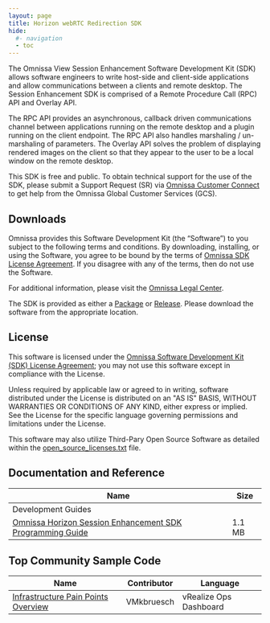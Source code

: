 ```yaml
---
layout: page
title: Horizon webRTC Redirection SDK
hide:
  #- navigation
  - toc
---
```


The Omnissa View Session Enhancement Software Development Kit (SDK) allows software engineers to write host-side and client-side applications and allow communications between a clients and remote desktop. The Session Enhancement SDK is comprised of a Remote Procedure Call (RPC) API and Overlay API.

The RPC API provides an asynchronous, callback driven communications channel between applications running on the remote desktop and a plugin running on the client endpoint. The RPC API also handles marshaling / un-marshaling of parameters. The Overlay API solves the problem of displaying rendered images on the client so that they appear to the user to be a local window on the remote desktop.

This SDK is free and public. To obtain technical support for the use of the SDK, please submit a Support Request (SR) via [Omnissa Customer Connect](https://customerconnect.omnissa.com/home) to get help from the Omnissa Global Customer Services (GCS).

## Downloads

Omnissa provides this Software Development Kit (the “Software”) to you subject to the following terms and conditions. By downloading, installing, or using the Software, you agree to be bound by the terms of [Omnissa SDK License Agreement](https://static.omnissa.com/sites/default/files/omnissa-sdk-agreement.pdf). If you disagree with any of the terms, then do not use the Software.

For additional information, please visit the [Omnissa Legal Center](https://www.omnissa.com/legal-center/).

The SDK is provided as either a [Package](https://github.com/orgs/euc-releases/packages?repo_name=horizon-vdpservice-sdk) or [Release](https://github.com/euc-releases/horizon-vdpservice-sdk/releases). Please download the software from the appropriate location.

## License

This software is licensed under the [Omnissa Software Development Kit (SDK) License Agreement](https://static.omnissa.com/sites/default/files/omnissa-sdk-agreement.pdf); you may not use this software except in compliance with the License.

Unless required by applicable law or agreed to in writing, software distributed under the License is distributed on an "AS IS" BASIS, WITHOUT WARRANTIES OR CONDITIONS OF ANY KIND, either express or implied. See the License for the specific language governing permissions and limitations under the License.

This software may also utilize Third-Pary Open Source Software as detailed within the [open_source_licenses.txt](open_source_licenses.txt) file.


## Documentation and Reference

| Name | Size |	 
| --- | --- |
|Development Guides |  |
| [Omnissa Horizon Session Enhancement SDK Programming Guide](./versions/3.3/VMware-vdpService-sdk-programming-guide-3.3.0.pdf) | 1.1 MB	|

## Top Community Sample Code

| Name | Contributor | Language |
| --- | --- | --- |
| [Infrastructure Pain Points Overview](https://github.com/euc-dev/euc-samples/tree/main/Horizon-Samples/infrastructure-pain-points-overview) | VMkbruesch | vRealize Ops Dashboard |

